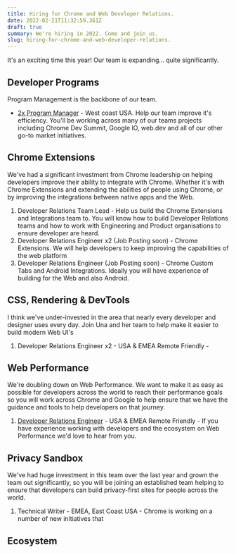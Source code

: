 ```yaml
---
title: Hiring for Chrome and Web Developer Relations.
date: 2022-02-21T11:32:59.361Z
draft: true
summary: We're hiring in 2022. Come and join us.
slug: hiring-for-chrome-and-web-developer-relations.
---
```

It's an exciting time this year! Our team is expanding... quite significantly.

## Developer Programs

Program Management is the backbone of our team.

* [2x Program Manager](https://careers.google.com/jobs/results/76496270476092102-program-manager-developer-relations/) - West coast USA. Help our team improve it's efficiency. You'll be working across many of our teams projects including Chrome Dev Summit, Google IO, web.dev and all of our other go-to market initiatives.

## Chrome Extensions

We've had a significant investment from Chrome leadership on helping developers improve their ability to integrate with Chrome. Whether it's with Chrome Extensions and extending the abilities of people using Chrome, or by improving the integrations between native apps and the Web.

1. Developer Relations Team Lead - Help us build the Chrome Extensions and Integrations team to. You will know how to build Developer Relations teams and how to work with Engineering and Product organisations to ensure developer are heard.
2. Developer Relations Engineer x2 (Job Posting soon) - Chrome Extensions. We will help developers to keep improving the capabilities of the web platform
3. Developer Relations Engineer (Job Posting soon) - Chrome Custom Tabs and Android Integrations. Ideally you will have experience of building for the Web and also Android.

## CSS, Rendering & DevTools

I think we've under-invested in the area that nearly every developer and designer uses every day. Join Una and her team to help make it easier to build modern Web UI's

1. Developer Relations Engineer x2 - USA & EMEA Remote Friendly - 

## Web Performance

We're doubling down on Web Performance. We want to make it as easy as possible for developers across the world to reach their performance goals so you will work across Chrome and Google to help ensure that we have the guidance and tools to help developers on that journey.

1. [Developer Relations Engineer](https://careers.google.com/jobs/results/109708312900969158/) - USA & EMEA Remote Friendly - If you have experience working with developers and the ecosystem on Web Performance we'd love to hear from you.

## Privacy Sandbox

We've had huge investment in this team over the last year and grown the team out significantly, so you will be joining an established team helping to ensure that developers can build privacy-first sites for people across the world.

1. Technical Writer - EMEA, East Coast USA - Chrome is working on a number of new initiatives that

## Ecosystem